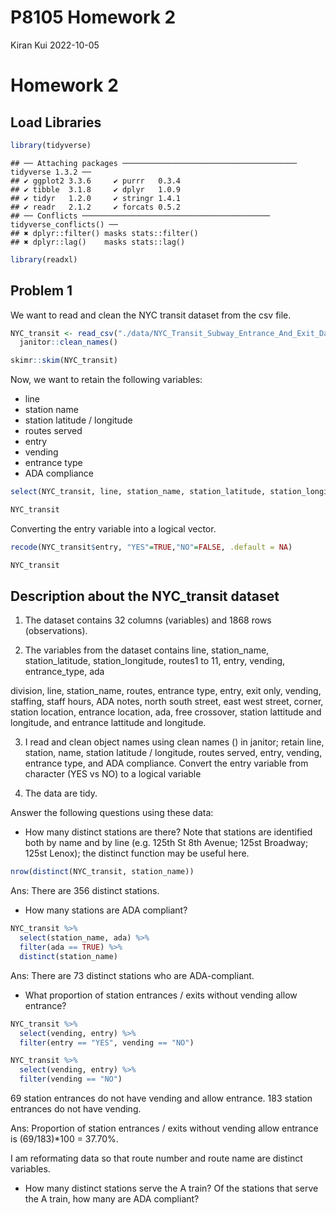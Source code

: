 P8105 Homework 2
================
Kiran Kui
2022-10-05

# Homework 2

## Load Libraries

``` r
library(tidyverse)
```

    ## ── Attaching packages ─────────────────────────────────────── tidyverse 1.3.2 ──
    ## ✔ ggplot2 3.3.6     ✔ purrr   0.3.4
    ## ✔ tibble  3.1.8     ✔ dplyr   1.0.9
    ## ✔ tidyr   1.2.0     ✔ stringr 1.4.1
    ## ✔ readr   2.1.2     ✔ forcats 0.5.2
    ## ── Conflicts ────────────────────────────────────────── tidyverse_conflicts() ──
    ## ✖ dplyr::filter() masks stats::filter()
    ## ✖ dplyr::lag()    masks stats::lag()

``` r
library(readxl)
```

## Problem 1

We want to read and clean the NYC transit dataset from the csv file.

``` r
NYC_transit <- read_csv("./data/NYC_Transit_Subway_Entrance_And_Exit_Data.csv") %>% 
  janitor::clean_names()

skimr::skim(NYC_transit)
```

Now, we want to retain the following variables:

-   line
-   station name
-   station latitude / longitude
-   routes served
-   entry
-   vending
-   entrance type
-   ADA compliance

``` r
select(NYC_transit, line, station_name, station_latitude, station_longitude, route1, route2, route3, route4, route5, route6, route7, route8, route9, route10, route11, entry, vending, entrance_type, ada)

NYC_transit
```

Converting the entry variable into a logical vector.

``` r
recode(NYC_transit$entry, "YES"=TRUE,"NO"=FALSE, .default = NA)

NYC_transit
```

## Description about the NYC_transit dataset

1.  The dataset contains 32 columns (variables) and 1868 rows
    (observations).

2.  The variables from the dataset contains line, station_name,
    station_latitude, station_longitude, routes1 to 11, entry, vending,
    entrance_type, ada

division, line, station_name, routes, entrance type, entry, exit only,
vending, staffing, staff hours, ADA notes, north south street, east west
street, corner, station location, entrance location, ada, free
crossover, station lattitude and longitude, and entrance lattitude and
longitude.

3.  I read and clean object names using clean names () in janitor;
    retain line, station, name, station latitude / longitude, routes
    served, entry, vending, entrance type, and ADA compliance. Convert
    the entry variable from character (YES vs NO) to a logical variable

4.  The data are tidy.

Answer the following questions using these data:

-   How many distinct stations are there? Note that stations are
    identified both by name and by line (e.g. 125th St 8th Avenue; 125st
    Broadway; 125st Lenox); the distinct function may be useful here.

``` r
nrow(distinct(NYC_transit, station_name))
```

Ans: There are 356 distinct stations.

-   How many stations are ADA compliant?

``` r
NYC_transit %>% 
  select(station_name, ada) %>% 
  filter(ada == TRUE) %>%
  distinct(station_name)
```

Ans: There are 73 distinct stations who are ADA-compliant.

-   What proportion of station entrances / exits without vending allow
    entrance?

``` r
NYC_transit %>% 
  select(vending, entry) %>% 
  filter(entry == "YES", vending == "NO")

NYC_transit %>% 
  select(vending, entry) %>% 
  filter(vending == "NO")
```

69 station entrances do not have vending and allow entrance. 183 station
entrances do not have vending.

Ans: Proportion of station entrances / exits without vending allow
entrance is (69/183)\*100 = 37.70%.

I am reformating data so that route number and route name are distinct
variables.

-   How many distinct stations serve the A train? Of the stations that
    serve the A train, how many are ADA compliant?
